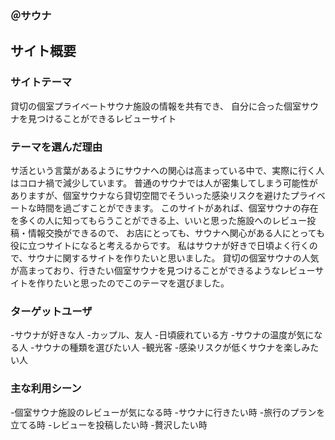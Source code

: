 ### ＠サウナ

## サイト概要
### サイトテーマ
貸切の個室プライベートサウナ施設の情報を共有でき、
自分に合った個室サウナを見つけることができるレビューサイト

### テーマを選んだ理由
サ活という言葉があるようにサウナへの関心は高まっている中で、実際に行く人はコロナ禍で減少しています。
普通のサウナでは人が密集してしまう可能性がありますが、個室サウナなら貸切空間でそういった感染リスクを避けたプライベートな時間を過ごすことができます。
このサイトがあれば、個室サウナの存在を多くの人に知ってもらうことができる上、いいと思った施設へのレビュー投稿・情報交換ができるので、
お店にとっても、サウナへ関心がある人にとっても役に立つサイトになると考えるからです。
私はサウナが好きで日頃よく行くので、サウナに関するサイトを作りたいと思いました。
貸切の個室サウナの人気が高まっており、行きたい個室サウナを見つけることができるようなレビューサイトを作りたいと思ったのでこのテーマを選びました。

### ターゲットユーザ
-サウナが好きな人
-カップル、友人
-日頃疲れている方
-サウナの温度が気になる人
-サウナの種類を選びたい人
-観光客
-感染リスクが低くサウナを楽しみたい人


### 主な利用シーン
-個室サウナ施設のレビューが気になる時
-サウナに行きたい時
-旅行のプランを立てる時
-レビューを投稿したい時
-贅沢したい時





